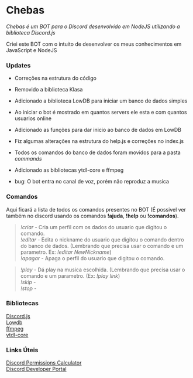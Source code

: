 # Chebas

_Chebas é um BOT para o Discord desenvolvido em NodeJS utilizando a biblioteca Discord.js_

Criei este BOT com o intuito de desenvolver os meus conhecimentos em JavaScript e NodeJS

### Updates

- Correções na estrutura do código
- Removido a biblioteca Klasa
- Adicionado a biblioteca LowDB para iniciar um banco de dados simples
- Ao iniciar o bot é mostrado em quantos servers ele esta e com quantos usuarios online
- Adicionado as funções para dar inicio ao banco de dados em LowDB
- Fiz algumas alterações na estrutura do help.js e correções no index.js
- Todos os comandos do banco de dados foram movidos para a pasta *commands*
- Adicionado as bibliotecas ytdl-core e ffmpeg

- bug: O bot entra no canal de voz, porém não reproduz a musica

### Comandos

Aqui ficará a lista de todos os comandos presentes no BOT (É possivel ver também no discord usando os comandos **!ajuda**, **!help** ou **!comandos**).  

>*!criar* - Cria um perfil com os dados do usuario que digitou o comando.  
>*!editar* - Edita o nickname do usuario que digitou o comando dentro do banco de dados. (Lembrando que precisa usar o comando e um parametro. Ex: *!editar NewNickname*)  
>*!apagar* - Apaga o perfil do usuario que digitou o comando.  

>*!play* - Dá play na musica escolhida. (Lembrando que precisa usar o comando e um parametro. (Ex: *!play link*)  
>*!skip* -  
>*!stop* -  

### Bibliotecas

[Discord.js](https://www.npmjs.com/package/discord.js)  
[Lowdb](https://www.npmjs.com/package/lowdb)  
[ffmpeg](https://www.npmjs.com/package/ffmpeg)  
[ytdl-core](https://www.npmjs.com/package/ytdl-core)  

### Links Úteis

[Discord Permissions Calculator](https://discordapi.com/permissions.html)  
[Discord Developer Portal](https://discord.com/developers/applications)  